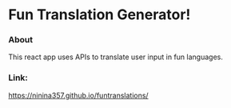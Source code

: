 # Fun Translation Generator!

### About
This react app uses APIs to translate user input in fun languages.

### Link:
https://ninina357.github.io/funtranslations/
